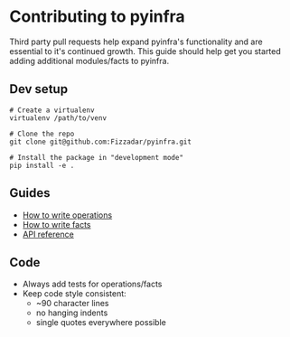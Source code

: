 # Contributing to pyinfra

Third party pull requests help expand pyinfra's functionality and are essential to it's continued growth. This guide should help get you started adding additional modules/facts to pyinfra.


## Dev setup

```
# Create a virtualenv
virtualenv /path/to/venv

# Clone the repo
git clone git@github.com:Fizzadar/pyinfra.git

# Install the package in "development mode"
pip install -e .
```


## Guides

+ [How to write operations](https://pyinfra.readthedocs.io/page/api/operations.html)
+ [How to write facts](https://pyinfra.readthedocs.io/page/api/facts.html)
+ [API reference](https://pyinfra.readthedocs.io/page/api/reference.html)


## Code

+ Always add tests for operations/facts
+ Keep code style consistent:
    - ~90 character lines
    - no hanging indents
    - single quotes everywhere possible
